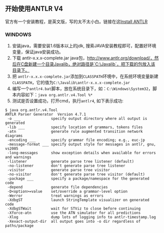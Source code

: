 ## 开始使用ANTLR V4


官方有一个安装教程，是英文版，写的太不太小白。链接在这[Install ANTLR](https://github.com/antlr/antlr4/blob/master/doc/getting-started.md)

### WINDOWS

1. 安装java，需要安装1.6版本以上的jdk, 搜索JAVA安装教程即可，配置好环境变量，保证java安装成功。
2. 下载 antlr-x.x.x-complete.jar java包，http://www.antlr.org/download/，然后在C盘新建一个目录Javalib，绝对路径是`C:\Javalib`，把下载的包放入该目录下。
3. 把 `antlr-x.x.x-complete.jar`添加到`CLASSPATH`环境中，在系统环境变量新建`CLASSPATH`，它的值为`C:\Javalib\antlr-x.x.x-complete.jar`
4. 编写一个`antlr4.bat`脚本，放在系统目录下，如：`C:\Windows\System32`，脚本内容如下：`java org.antlr.v4.Tool %*`
5. 测试是否设置成功，打开cmd，执行`antlr4`, 如下表示成功:

```shell
$ java org.antlr.v4.Tool
ANTLR Parser Generator  Version 4.7.1
 -o ___              specify output directory where all output is generated
 -lib ___            specify location of grammars, tokens files
 -atn                generate rule augmented transition network diagrams
 -encoding ___       specify grammar file encoding; e.g., euc-jp
 -message-format ___ specify output style for messages in antlr, gnu, vs2005
 -long-messages      show exception details when available for errors and warnings
 -listener           generate parse tree listener (default)
 -no-listener        don't generate parse tree listener
 -visitor            generate parse tree visitor
 -no-visitor         don't generate parse tree visitor (default)
 -package ___        specify a package/namespace for the generated code
 -depend             generate file dependencies
 -D<option>=value    set/override a grammar-level option
 -Werror             treat warnings as errors
 -XdbgST             launch StringTemplate visualizer on generated code
 -XdbgSTWait         wait for STViz to close before continuing
 -Xforce-atn         use the ATN simulator for all predictions
 -Xlog               dump lots of logging info to antlr-timestamp.log
 -Xexact-output-dir  all output goes into -o dir regardless of paths/package
```